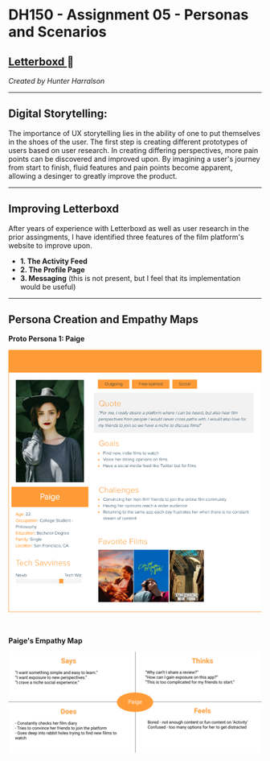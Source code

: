 # DH150 - Assignment 05 - Personas and Scenarios
## <a href="http://letterboxd.com" target="_blank"> Letterboxd </a> :movie_camera:
*Created by Hunter Harralson*

---

## Digital Storytelling:
The importance of UX storytelling lies in the ability of one to put themselves in the shoes of the user.
The first step is creating different prototypes of users based on user research. In creating differing perspectives, more pain points can be discovered and improved upon.
By imagining a user's journey from start to finish, fluid features and pain points become apparent, allowing a desinger to greatly improve the product.

---

## Improving Letterboxd
After years of experience with Letterboxd as well as user research in the prior assingments, I have identified three features of the film platform's website to improve upon.
* **1. The Activity Feed**
* **2. The Profile Page**
* **3. Messaging** (this is not present, but I feel that its implementation would be useful)

--- 

## Persona Creation and Empathy Maps

**Proto Persona 1: Paige**
<p align="center">
  <img src="./Persona01.png">
</p>

<p>&nbsp;</p>

**Paige's Empathy Map**
<p align="center">
  <img src="./EmpathyMap01.png">
</p>
